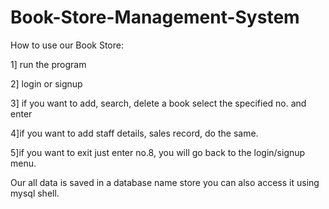 # Book-Store-Management-System
How to use our Book Store:

1] run the program

2] login or signup

3] if you want to add, search, delete a book select the specified no. and enter

4]if you want to add staff details, sales record, do the same.

5]if you want to exit just enter no.8, you will go back to the login/signup menu.

Our all data is saved in a database name store you can also access it using mysql shell.
  

